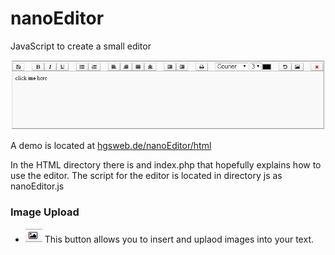 nanoEditor
==========

JavaScript to create a  small editor


![menu](edit.JPG)


A demo is located at <a href="http://hgsweb.de/nanoEditor/html/index.html">hgsweb.de/nanoEditor/html</a>

In the HTML directory there is and index.php that hopefully explains how to use the editor.
The script for the editor is located in directory js as nanoEditor.js

### Image Upload  

* ![upload](image.JPG) This button allows you to insert and uplaod images into your text.  


